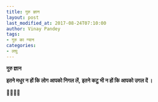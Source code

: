 ```yaml
---
title: गुरु ज्ञान
layout: post
last_modified_at: 2017-08-24T07:10:00
author: Vinay Pandey
tags:
- गुरु का ग्यान
categories:
- लघु
---
```

**गुरु ज्ञान**

**इतने मधुर न हों कि लोग आपको निगल लें,**
**इतने कटु भी न हों कि आपको उगल दें ।**

🙏🌷🌷🙏


